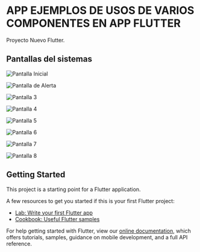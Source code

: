 # APP EJEMPLOS DE USOS DE VARIOS COMPONENTES EN APP FLUTTER

Proyecto Nuevo Flutter.

## Pantallas del sistemas 
![Pantalla Inicial](https://github.com/darwinuzcategui/APP-COMPONENTES-FLUTTER/blob/master/pantallas/Screenshot_20200616-085027.png "Pantalla Principal")

![Pantalla de Alerta](https://github.com/darwinuzcategui/APP-COMPONENTES-FLUTTER/blob/master/pantallas/Screenshot_20200616-085032.png "Pantalla Alerta")

![Pantalla 3](https://github.com/darwinuzcategui/APP-COMPONENTES-FLUTTER/blob/master/pantallas/Screenshot_20200616-085035.png "Pantalla 3")

![Pantalla 4](https://github.com/darwinuzcategui/APP-COMPONENTES-FLUTTER/blob/master/pantallas/Screenshot_20200616-085101.png "Pantalla 4")

![Pantalla 5](https://github.com/darwinuzcategui/APP-COMPONENTES-FLUTTER/blob/master/pantallas/Screenshot_20200616-085110.png "Pantalla 5")

![Pantalla 6](https://github.com/darwinuzcategui/APP-COMPONENTES-FLUTTER/blob/master/pantallas/Screenshot_20200616-085131.png "Pantalla 6")

![Pantalla 7](https://github.com/darwinuzcategui/APP-COMPONENTES-FLUTTER/blob/master/pantallas/Screenshot_20200616-085146.png "Pantalla 7")

![Pantalla 8](https://github.com/darwinuzcategui/APP-COMPONENTES-FLUTTER/blob/master/pantallas/Screenshot_20200616-085155.png "Pantalla 8")




## Getting Started

This project is a starting point for a Flutter application.

A few resources to get you started if this is your first Flutter project:

- [Lab: Write your first Flutter app](https://flutter.dev/docs/get-started/codelab)
- [Cookbook: Useful Flutter samples](https://flutter.dev/docs/cookbook)

For help getting started with Flutter, view our
[online documentation](https://flutter.dev/docs), which offers tutorials,
samples, guidance on mobile development, and a full API reference.
